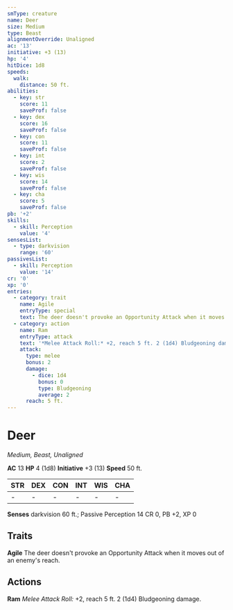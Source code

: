 ```yaml
---
smType: creature
name: Deer
size: Medium
type: Beast
alignmentOverride: Unaligned
ac: '13'
initiative: +3 (13)
hp: '4'
hitDice: 1d8
speeds:
  walk:
    distance: 50 ft.
abilities:
  - key: str
    score: 11
    saveProf: false
  - key: dex
    score: 16
    saveProf: false
  - key: con
    score: 11
    saveProf: false
  - key: int
    score: 2
    saveProf: false
  - key: wis
    score: 14
    saveProf: false
  - key: cha
    score: 5
    saveProf: false
pb: '+2'
skills:
  - skill: Perception
    value: '4'
sensesList:
  - type: darkvision
    range: '60'
passivesList:
  - skill: Perception
    value: '14'
cr: '0'
xp: '0'
entries:
  - category: trait
    name: Agile
    entryType: special
    text: The deer doesn't provoke an Opportunity Attack when it moves out of an enemy's reach.
  - category: action
    name: Ram
    entryType: attack
    text: '*Melee Attack Roll:* +2, reach 5 ft. 2 (1d4) Bludgeoning damage.'
    attack:
      type: melee
      bonus: 2
      damage:
        - dice: 1d4
          bonus: 0
          type: Bludgeoning
          average: 2
      reach: 5 ft.
---
```


# Deer
*Medium, Beast, Unaligned*

**AC** 13
**HP** 4 (1d8)
**Initiative** +3 (13)
**Speed** 50 ft.

| STR | DEX | CON | INT | WIS | CHA |
| --- | --- | --- | --- | --- | --- |
| - | - | - | - | - | - |

**Senses** darkvision 60 ft.; Passive Perception 14
CR 0, PB +2, XP 0

## Traits

**Agile**
The deer doesn't provoke an Opportunity Attack when it moves out of an enemy's reach.

## Actions

**Ram**
*Melee Attack Roll:* +2, reach 5 ft. 2 (1d4) Bludgeoning damage.
